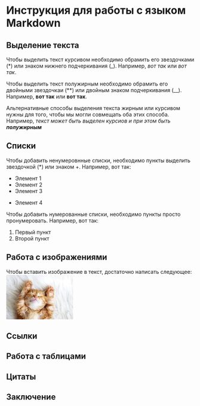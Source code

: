  # Инструкция для работы с языком Markdown

 ## Выделение текста

 Чтобы выделить текст курсивом необходимо обрамить его звездочками (*) или знаком нижнего подчеркивания (_). Например, *вот так* или _вот так_.

 Чтобы выделить текст полужирным необходимо обрамить его двойными звездочкаи (**) или двойным знаком подчеркивания (__). Например, **вот так** или __вот так__.

 Альтернативные способы выделения текста жирным или курсивом нужны для того, чтобы мы могли совмещать оба этих способа. Например, _текст может быть выделен курсиов и при этом быть **полужирным**_

 ## Списки 

Чтобы добавить ненумеровнные списки, необходимо пункты выделить звездочкой (*) или знаком +. Например, вот так:
* Элемент 1
* Элемент 2
* Элемент 3
+ Элемент 4

Чтобы добавить нумерованные списки, необходимо пункты просто пронумеровать. Например, вот так:
1. Первый пункт
2. Второй пункт

 ## Работа с изображениями 

Чтобы вставить изображение в текст, достаточно написать следующее:
![Привет, это Тефтелька!](cat.jpg)

 ## Ссылки

 ## Работа с таблицами 

 ## Цитаты

 ## Заключение